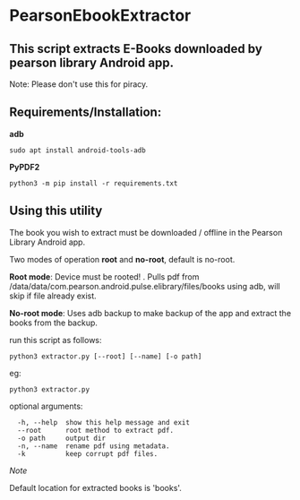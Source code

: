 # PearsonEbookExtractor
## This script extracts E-Books  downloaded by pearson library Android app.

Note:  Please don't use this for piracy.

## Requirements/Installation:
**adb**
```
sudo apt install android-tools-adb
```
**PyPDF2**
```
python3 -m pip install -r requirements.txt
```

## Using this utility
The book you wish to extract must be downloaded / offline in the Pearson Library Android app.

Two modes of operation **root** and **no-root**, default is no-root.

**Root mode**: Device must be rooted! . Pulls pdf from /data/data/com.pearson.android.pulse.elibrary/files/books using adb, will skip if file already exist.

**No-root mode**: Uses adb backup to make backup of the app and extract the books from the backup.

run this script as follows:
```
python3 extractor.py [--root] [--name] [-o path]
```
eg:

```
python3 extractor.py 
```

optional arguments:
```
  -h, --help  show this help message and exit
  --root      root method to extract pdf.
  -o path     output dir
  -n, --name  rename pdf using metadata.
  -k          keep corrupt pdf files.
```
_Note_

Default location for extracted books is 'books'.


